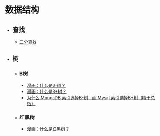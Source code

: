 # 数据结构
- ## 查找
   - [二分查找](http://note.youdao.com/noteshare?id=05de97c5190120d779616ce8dbf77e0c&sub=756076AC384942A8A548AD00221ACFCF)

- ## 树
   - ### B树
      - [漫画：什么是B-树？](http://note.youdao.com/noteshare?id=2125fea69ed150fc143a5b6418da73a6&sub=BB4D1E84967A4BC6A9758DEA031F01FF)
      - [漫画：什么是B+树？](http://note.youdao.com/noteshare?id=5f5c96bce016bcc7b1dfccec301bec7b&sub=5FB3F2E91BA946D6BEE04DA866AD650C)
      - [为什么 MongoDB 索引选择B-树，而 Mysql 索引选择B+树（精干总结）](http://note.youdao.com/noteshare?id=24c39fbe639d24d40d9e9de70ff8a4c4&sub=7D5783F458D846799B0CF0AC3197AEF8)
   - ### 红黑树
     - [漫画：什么是红黑树？](链接：http://note.youdao.com/noteshare?id=7967b7278299599ae30a7e37b71e2167&sub=wcp1579098540127563)